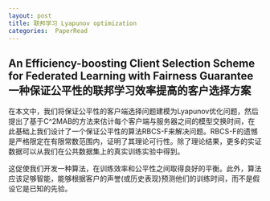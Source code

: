 ```yaml
---
layout: post 
title: 联邦学习 Lyapunov optimization  
categories:  PaperRead   
---   
```


## An Efficiency-boosting Client Selection Scheme for Federated Learning with Fairness Guarantee 一种保证公平性的联邦学习效率提高的客户选择方案

在本文中，我们将保证公平性的客户端选择问题建模为Lyapunov优化问题，然后提出了基于C^2MAB的方法来估计每个客户端与服务器之间的模型交换时间，在此基础上我们设计了一个保证公平性的算法RBCS-F来解决问题。RBCS-F的遗憾是严格限定在有限常数范围内，证明了其理论可行性。除了理论结果，更多的实证数据可以从我们在公共数据集上的真实训练实验中得到。

这促使我们开发一种算法，在训练效率和公平性之间取得良好的平衡。此外，算法应该足够智能，能够根据客户的声誉(或历史表现)预测他们的训练时间，而不是假设它是已知的先验。

